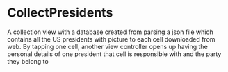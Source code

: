 # CollectPresidents
A collection view with a database created from parsing a json file which contains all the US presidents with picture to each cell downloaded from web. By tapping one cell, another view controller opens up having the personal details of one president that cell is responsible with and the party they belong to
